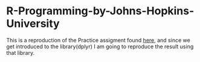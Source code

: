 # R-Programming-by-Johns-Hopkins-University

This is a reproduction of the Practice assigment found [here](https://github.com/rdpeng/practice_assignment/blob/master/practice_assignment.rmd), and since we get introduced to the library(dplyr) I am  going to reproduce the result using that library.
